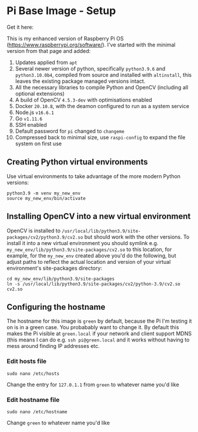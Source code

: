 # Pi Base Image - Setup

Get it here: 

This is my enhanced version of Raspberry Pi OS (https://www.raspberrypi.org/software/). I've started with the minimal version from that page and added:

1. Updates applied from ``apt``
2. Several newer version of python, specifically `python3.9.6` and `python3.10.0b4`, compiled from source and installed with `altinstall`, this leaves the existing package managed versions intact.
3. All the necessary libraries to compile Python and OpenCV (including all optional extensions)
4. A build of OpenCV `4.5.3-dev` with optimisations enabled
5. Docker `20.10.8`, with the deamon configured to run as a system service
6. Node.js `v16.6.1`
7. Go `v1.11.6`
8. SSH enabled
9. Default password for `pi` changed to `changeme`
10. Compressed back to minimal size, use `raspi-config` to expand the file system on first use

## Creating Python virtual environments

Use virtual environments to take advantage of the more modern Python versions:

```
python3.9 -m venv my_new_env
source my_new_env/bin/activate
```

## Installing OpenCV into a new virtual environment

OpenCV is installed to `/usr/local/lib/python3.9/site-packages/cv2/python3.9/cv2.so` but should work with the other versions. To install it into a new virtual environment you should symlink e.g. `my_new_env/lib/python3.9/site-packages/cv2.so` to this location, for example, for the `my_new_env` created above you'd do the following, but adjust paths to reflect the actual location and version of your virtual environment's site-packages directory:

```
cd my_new_env/lib/python3.9/site-packages
ln -s /usr/local/lib/python3.9/site-packages/cv2/python-3.9/cv2.so cv2.so
```

## Configuring the hostname

The hostname for this image is `green` by default, because the Pi I'm testing it on is in a green case. You probabably want to change it. By default this makes the Pi visible at `green.local` if your network and client support MDNS (this means I can do e.g. `ssh pi@green.local` and it works without having to mess around finding IP addresses etc. 

### Edit hosts file

```
sudo nano /etc/hosts
```

Change the entry for `127.0.1.1` from `green` to whatever name you'd like

### Edit hostname file

```
sudo nano /etc/hostname
```

Change `green` to whatever name you'd like
